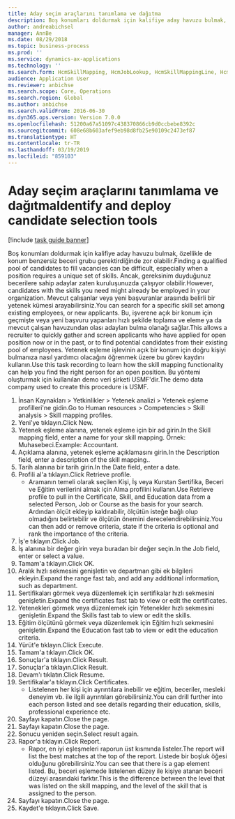 ```yaml
---
title: Aday seçim araçlarını tanımlama ve dağıtma
description: Boş konumları doldurmak için kalifiye aday havuzu bulmak, özellikle de konum benzersiz beceri grubu gerektirdiğinde zor olabilir.
author: andreabichsel
manager: AnnBe
ms.date: 08/29/2018
ms.topic: business-process
ms.prod: ''
ms.service: dynamics-ax-applications
ms.technology: ''
ms.search.form: HcmSkillMapping, HcmJobLookup, HcmSkillMappingLine, HcmPersonCertificate, CCHTMLPrintPreview
audience: Application User
ms.reviewer: anbichse
ms.search.scope: Core, Operations
ms.search.region: Global
ms.author: anbichse
ms.search.validFrom: 2016-06-30
ms.dyn365.ops.version: Version 7.0.0
ms.openlocfilehash: 51200a67a51097c438370866cb9d0ccbebe8392c
ms.sourcegitcommit: 608e68b603afef9eb98d8fb25e90109c2473ef87
ms.translationtype: HT
ms.contentlocale: tr-TR
ms.lasthandoff: 03/19/2019
ms.locfileid: "859103"
---
```

# <a name="identify-and-deploy-candidate-selection-tools"></a><span data-ttu-id="90ca7-103">Aday seçim araçlarını tanımlama ve dağıtma</span><span class="sxs-lookup"><span data-stu-id="90ca7-103">Identify and deploy candidate selection tools</span></span>

[!include [task guide banner](../../includes/task-guide-banner.md)]

<span data-ttu-id="90ca7-104">Boş konumları doldurmak için kalifiye aday havuzu bulmak, özellikle de konum benzersiz beceri grubu gerektirdiğinde zor olabilir.</span><span class="sxs-lookup"><span data-stu-id="90ca7-104">Finding a qualified pool of candidates to fill vacancies can be difficult, especially when a position requires a unique set of skills.</span></span>  <span data-ttu-id="90ca7-105">Ancak, gereksinim duyduğunuz becerilere sahip adaylar zaten kuruluşunuzda çalışıyor olabilir.</span><span class="sxs-lookup"><span data-stu-id="90ca7-105">However, candidates with the skills you need might already be employed in your organization.</span></span> <span data-ttu-id="90ca7-106">Mevcut çalışanlar veya yeni başvuranlar arasında belirli bir yetenek kümesi arayabilirsiniz.</span><span class="sxs-lookup"><span data-stu-id="90ca7-106">You can search for a specific skill set among existing employees, or new applicants.</span></span> <span data-ttu-id="90ca7-107">Bu, işverene açık bir konum için geçmişte veya yeni başvuru yapanları hızlı şekilde toplama ve eleme ya da mevcut çalışan havuzundan olası adayları bulma olanağı sağlar.</span><span class="sxs-lookup"><span data-stu-id="90ca7-107">This allows a recruiter to quickly gather and screen applicants who have applied for open position now or in the past, or to find potential candidates from their existing pool of employees.</span></span> <span data-ttu-id="90ca7-108">Yetenek eşleme işlevinin açık bir konum için doğru kişiyi bulmanıza nasıl yardımcı olacağını öğrenmek üzere bu görev kaydını kullanın.</span><span class="sxs-lookup"><span data-stu-id="90ca7-108">Use this task recording to learn how the skill mapping functionality can help you find the right person for an open position.</span></span> <span data-ttu-id="90ca7-109">Bu yöntemi oluşturmak için kullanılan demo veri şirketi USMF'dir.</span><span class="sxs-lookup"><span data-stu-id="90ca7-109">The demo data company used to create this procedure is USMF.</span></span>

1. <span data-ttu-id="90ca7-110">İnsan Kaynakları > Yetkinlikler > Yetenek analizi > Yetenek eşleme profilleri'ne gidin.</span><span class="sxs-lookup"><span data-stu-id="90ca7-110">Go to Human resources > Competencies > Skill analysis > Skill mapping profiles.</span></span>
2. <span data-ttu-id="90ca7-111">Yeni'ye tıklayın.</span><span class="sxs-lookup"><span data-stu-id="90ca7-111">Click New.</span></span>
3. <span data-ttu-id="90ca7-112">Yetenek eşleme alanına, yetenek eşleme için bir ad girin.</span><span class="sxs-lookup"><span data-stu-id="90ca7-112">In the Skill mapping field, enter a name for your skill mapping.</span></span>  <span data-ttu-id="90ca7-113">Örnek: Muhasebeci.</span><span class="sxs-lookup"><span data-stu-id="90ca7-113">Example: Accountant.</span></span>
4. <span data-ttu-id="90ca7-114">Açıklama alanına, yetenek eşleme açıklamasını girin.</span><span class="sxs-lookup"><span data-stu-id="90ca7-114">In the Description field, enter a description of the skill mapping..</span></span>
5. <span data-ttu-id="90ca7-115">Tarih alanına bir tarih girin.</span><span class="sxs-lookup"><span data-stu-id="90ca7-115">In the Date field, enter a date.</span></span>
6. <span data-ttu-id="90ca7-116">Profili al'a tıklayın.</span><span class="sxs-lookup"><span data-stu-id="90ca7-116">Click Retrieve profile.</span></span>
    * <span data-ttu-id="90ca7-117">Aramanın temeli olarak seçilen Kişi, İş veya Kurstan Sertifika, Beceri ve Eğitim verilerini almak için Alma profilini kullanın.</span><span class="sxs-lookup"><span data-stu-id="90ca7-117">Use Retrieve profile to pull in the Certificate, Skill, and Education data from a selected Person, Job or Course as the basis for your search.</span></span>   <span data-ttu-id="90ca7-118">Ardından ölçüt ekleyip kaldırabilir, ölçütün isteğe bağlı olup olmadığını belirtebilir ve ölçütün önemini derecelendirebilirsiniz.</span><span class="sxs-lookup"><span data-stu-id="90ca7-118">You can then add or remove criteria, state if the criteria is optional and rank the importance of the criteria.</span></span>  
7. <span data-ttu-id="90ca7-119">İş'e tıklayın.</span><span class="sxs-lookup"><span data-stu-id="90ca7-119">Click Job.</span></span>
8. <span data-ttu-id="90ca7-120">İş alanına bir değer girin veya buradan bir değer seçin.</span><span class="sxs-lookup"><span data-stu-id="90ca7-120">In the Job field, enter or select a value.</span></span>
9. <span data-ttu-id="90ca7-121">Tamam'a tıklayın.</span><span class="sxs-lookup"><span data-stu-id="90ca7-121">Click OK.</span></span>
10. <span data-ttu-id="90ca7-122">Aralık hızlı sekmesini genişletin ve departman gibi ek bilgileri ekleyin.</span><span class="sxs-lookup"><span data-stu-id="90ca7-122">Expand the range fast tab, and add any additional information, such as department.</span></span>
11. <span data-ttu-id="90ca7-123">Sertifikaları görmek veya düzenlemek için sertifikalar hızlı sekmesini genişletin.</span><span class="sxs-lookup"><span data-stu-id="90ca7-123">Expand the certificates fast tab to view or edit the certificates.</span></span>
12. <span data-ttu-id="90ca7-124">Yetenekleri görmek veya düzenlemek için Yetenekler hızlı sekmesini genişletin.</span><span class="sxs-lookup"><span data-stu-id="90ca7-124">Expand the Skills fast tab to view or edit the skills.</span></span>
13. <span data-ttu-id="90ca7-125">Eğitim ölçütünü görmek veya düzenlemek için Eğitim hızlı sekmesini genişletin.</span><span class="sxs-lookup"><span data-stu-id="90ca7-125">Expand the Education fast tab to view or edit the education criteria.</span></span>
14. <span data-ttu-id="90ca7-126">Yürüt'e tıklayın.</span><span class="sxs-lookup"><span data-stu-id="90ca7-126">Click Execute.</span></span>
15. <span data-ttu-id="90ca7-127">Tamam'a tıklayın.</span><span class="sxs-lookup"><span data-stu-id="90ca7-127">Click OK.</span></span>
16. <span data-ttu-id="90ca7-128">Sonuçlar'a tıklayın.</span><span class="sxs-lookup"><span data-stu-id="90ca7-128">Click Result.</span></span>
17. <span data-ttu-id="90ca7-129">Sonuçlar'a tıklayın.</span><span class="sxs-lookup"><span data-stu-id="90ca7-129">Click Result.</span></span>
18. <span data-ttu-id="90ca7-130">Devam'ı tıklatın.</span><span class="sxs-lookup"><span data-stu-id="90ca7-130">Click Resume.</span></span>
19. <span data-ttu-id="90ca7-131">Sertifikalar'a tıklayın.</span><span class="sxs-lookup"><span data-stu-id="90ca7-131">Click Certificates.</span></span>
    * <span data-ttu-id="90ca7-132">Listelenen her kişi için ayrıntılara inebilir ve eğitim, beceriler, mesleki deneyim vb. ile ilgili ayrıntıları görebilirsiniz.</span><span class="sxs-lookup"><span data-stu-id="90ca7-132">You can drill further into each person listed and see details regarding their education, skills, professional experience etc.</span></span>  
20. <span data-ttu-id="90ca7-133">Sayfayı kapatın.</span><span class="sxs-lookup"><span data-stu-id="90ca7-133">Close the page.</span></span>
21. <span data-ttu-id="90ca7-134">Sayfayı kapatın.</span><span class="sxs-lookup"><span data-stu-id="90ca7-134">Close the page.</span></span>
22. <span data-ttu-id="90ca7-135">Sonucu yeniden seçin.</span><span class="sxs-lookup"><span data-stu-id="90ca7-135">Select result again.</span></span>
23. <span data-ttu-id="90ca7-136">Rapor'a tıklayın.</span><span class="sxs-lookup"><span data-stu-id="90ca7-136">Click Report.</span></span>
    * <span data-ttu-id="90ca7-137">Rapor, en iyi eşleşmeleri raporun üst kısmında listeler.</span><span class="sxs-lookup"><span data-stu-id="90ca7-137">The report will list the best matches at the top of the report.</span></span>  <span data-ttu-id="90ca7-138">Listede bir boşluk öğesi olduğunu görebilirsiniz.</span><span class="sxs-lookup"><span data-stu-id="90ca7-138">You can see that there is a gap element listed.</span></span>  <span data-ttu-id="90ca7-139">Bu, beceri eşlemede listelenen düzey ile kişiye atanan beceri düzeyi arasındaki farktır.</span><span class="sxs-lookup"><span data-stu-id="90ca7-139">This is the difference between the level that was listed on the skill mapping, and the level of the skill that is assigned to the person.</span></span>  
24. <span data-ttu-id="90ca7-140">Sayfayı kapatın.</span><span class="sxs-lookup"><span data-stu-id="90ca7-140">Close the page.</span></span>
25. <span data-ttu-id="90ca7-141">Kaydet'e tıklayın.</span><span class="sxs-lookup"><span data-stu-id="90ca7-141">Click Save.</span></span>

